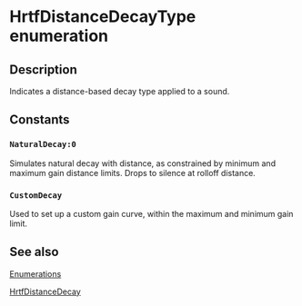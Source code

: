 # HrtfDistanceDecayType enumeration

## Description

Indicates a distance-based decay type applied to a sound.

## Constants

### `NaturalDecay:0`

Simulates natural decay with distance, as constrained by minimum and maximum gain distance limits. Drops to silence at rolloff distance.

### `CustomDecay`

Used to set up a custom gain curve, within the maximum and minimum gain limit.

## See also

[Enumerations](https://learn.microsoft.com/windows/desktop/xaudio2/enumerations)

[HrtfDistanceDecay](https://learn.microsoft.com/windows/desktop/api/hrtfapoapi/ns-hrtfapoapi-hrtfdistancedecay)